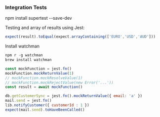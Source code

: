 
### Integration Tests


npm install supertest --save-dev




Testing and array of results using Jest:
```javascript
expect(result).toEqual(expect.arrayContaining(['EURO','USD','AUD']))
```


Install watchman

```javascript
npm r -g watchman
brew install watchman
```




```javascript
const mockFunction = jest.fn()
mockFunction.mockReturnValue(1)
// mockFunction.mockResolveValue(1)
// mockFunction.mockRejectValue(new Error('...'))
const result = await mockFunction()
```


```javascript
db.getCustomerSync = jest.fn().mockReturnValue({ email: 'a' })
mail.send = jest.fn()
lib.notifyCustomer({ customerId : 1 })
expect(mail.send).toHaveBeenCalled()



```
